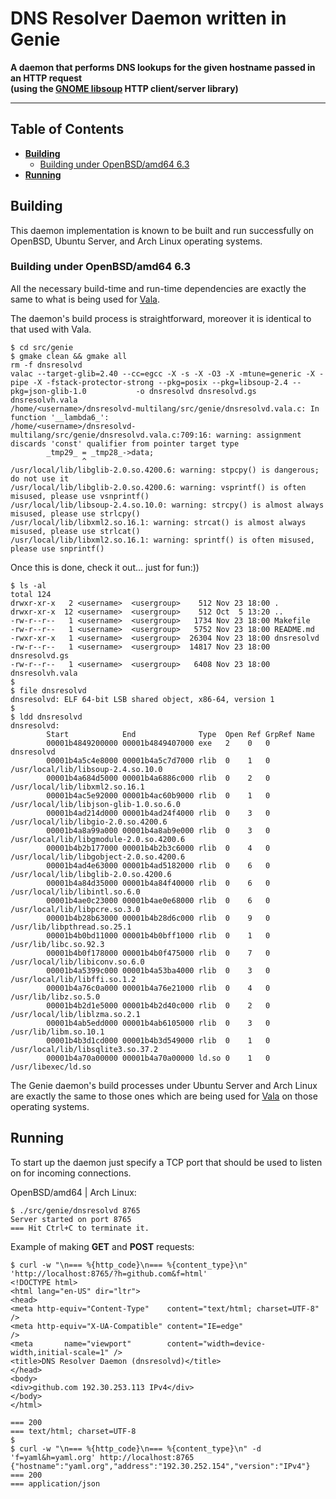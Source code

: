 # DNS Resolver Daemon written in Genie

**A daemon that performs DNS lookups for the given hostname passed in an HTTP request
<br />(using the [GNOME libsoup](https://valadoc.org/libsoup-2.4/index.html "GNOME libsoup") HTTP client/server library)**

---

## Table of Contents

* **[Building](#building)**
  * [Building under OpenBSD/amd64 6.3](#building-under-openbsdamd64-63)
* **[Running](#running)**

## Building

This daemon implementation is known to be built and run successfully on OpenBSD, Ubuntu Server, and Arch Linux operating systems.

### Building under OpenBSD/amd64 6.3

All the necessary build-time and run-time dependencies are exactly the same to what is being used for [Vala](https://github.com/rgolubtsov/dnsresolvd-multilang/tree/master/src/vala#building "Vala (GNOME libsoup) build instructions").

The daemon's build process is straightforward, moreover it is identical to that used with Vala.

```
$ cd src/genie
$ gmake clean && gmake all
rm -f dnsresolvd
valac --target-glib=2.40 --cc=egcc -X -s -X -O3 -X -mtune=generic -X -pipe -X -fstack-protector-strong --pkg=posix --pkg=libsoup-2.4 --pkg=json-glib-1.0           -o dnsresolvd dnsresolvd.gs dnsresolvh.vala
/home/<username>/dnsresolvd-multilang/src/genie/dnsresolvd.vala.c: In function '__lambda6_':
/home/<username>/dnsresolvd-multilang/src/genie/dnsresolvd.vala.c:709:16: warning: assignment discards 'const' qualifier from pointer target type
        _tmp29_ = _tmp28_->data;
                ^
/usr/local/lib/libglib-2.0.so.4200.6: warning: stpcpy() is dangerous; do not use it
/usr/local/lib/libglib-2.0.so.4200.6: warning: vsprintf() is often misused, please use vsnprintf()
/usr/local/lib/libsoup-2.4.so.10.0: warning: strcpy() is almost always misused, please use strlcpy()
/usr/local/lib/libxml2.so.16.1: warning: strcat() is almost always misused, please use strlcat()
/usr/local/lib/libxml2.so.16.1: warning: sprintf() is often misused, please use snprintf()
```

Once this is done, check it out... just for fun:))

```
$ ls -al
total 124
drwxr-xr-x   2 <username>  <usergroup>    512 Nov 23 18:00 .
drwxr-xr-x  12 <username>  <usergroup>    512 Oct  5 13:20 ..
-rw-r--r--   1 <username>  <usergroup>   1734 Nov 23 18:00 Makefile
-rw-r--r--   1 <username>  <usergroup>   5752 Nov 23 18:00 README.md
-rwxr-xr-x   1 <username>  <usergroup>  26304 Nov 23 18:00 dnsresolvd
-rw-r--r--   1 <username>  <usergroup>  14817 Nov 23 18:00 dnsresolvd.gs
-rw-r--r--   1 <username>  <usergroup>   6408 Nov 23 18:00 dnsresolvh.vala
$
$ file dnsresolvd
dnsresolvd: ELF 64-bit LSB shared object, x86-64, version 1
$
$ ldd dnsresolvd
dnsresolvd:
        Start            End              Type  Open Ref GrpRef Name
        00001b4849200000 00001b4849407000 exe   2    0   0      dnsresolvd
        00001b4a5c4e8000 00001b4a5c7d7000 rlib  0    1   0      /usr/local/lib/libsoup-2.4.so.10.0
        00001b4a684d5000 00001b4a6886c000 rlib  0    2   0      /usr/local/lib/libxml2.so.16.1
        00001b4ac5e92000 00001b4ac60b9000 rlib  0    1   0      /usr/local/lib/libjson-glib-1.0.so.6.0
        00001b4ad214d000 00001b4ad24f4000 rlib  0    3   0      /usr/local/lib/libgio-2.0.so.4200.6
        00001b4a8a99a000 00001b4a8ab9e000 rlib  0    3   0      /usr/local/lib/libgmodule-2.0.so.4200.6
        00001b4b2b177000 00001b4b2b3c6000 rlib  0    4   0      /usr/local/lib/libgobject-2.0.so.4200.6
        00001b4ad4e63000 00001b4ad5182000 rlib  0    6   0      /usr/local/lib/libglib-2.0.so.4200.6
        00001b4a84d35000 00001b4a84f40000 rlib  0    6   0      /usr/local/lib/libintl.so.6.0
        00001b4ae0c23000 00001b4ae0e68000 rlib  0    6   0      /usr/local/lib/libpcre.so.3.0
        00001b4b28b63000 00001b4b28d6c000 rlib  0    9   0      /usr/lib/libpthread.so.25.1
        00001b4b0bd11000 00001b4b0bff1000 rlib  0    1   0      /usr/lib/libc.so.92.3
        00001b4b0f178000 00001b4b0f475000 rlib  0    7   0      /usr/local/lib/libiconv.so.6.0
        00001b4a5399c000 00001b4a53ba4000 rlib  0    3   0      /usr/local/lib/libffi.so.1.2
        00001b4a76c0a000 00001b4a76e21000 rlib  0    4   0      /usr/lib/libz.so.5.0
        00001b4b2d1e5000 00001b4b2d40c000 rlib  0    2   0      /usr/local/lib/liblzma.so.2.1
        00001b4ab5edd000 00001b4ab6105000 rlib  0    3   0      /usr/lib/libm.so.10.1
        00001b4b3d1cd000 00001b4b3d549000 rlib  0    1   0      /usr/local/lib/libsqlite3.so.37.2
        00001b4a70a00000 00001b4a70a00000 ld.so 0    1   0      /usr/libexec/ld.so
```

The Genie daemon's build processes under Ubuntu Server and Arch Linux are exactly the same to those ones which are being used for [Vala](https://github.com/rgolubtsov/dnsresolvd-multilang/tree/master/src/vala#building "Vala (GNOME libsoup) build instructions") on those operating systems.

## Running

To start up the daemon just specify a TCP port that should be used to listen on for incoming connections.

OpenBSD/amd64 | Arch Linux:

```
$ ./src/genie/dnsresolvd 8765
Server started on port 8765
=== Hit Ctrl+C to terminate it.
```

Example of making **GET** and **POST** requests:

```
$ curl -w "\n=== %{http_code}\n=== %{content_type}\n" 'http://localhost:8765/?h=github.com&f=html'
<!DOCTYPE html>
<html lang="en-US" dir="ltr">
<head>
<meta http-equiv="Content-Type"    content="text/html; charset=UTF-8"           />
<meta http-equiv="X-UA-Compatible" content="IE=edge"                            />
<meta       name="viewport"        content="width=device-width,initial-scale=1" />
<title>DNS Resolver Daemon (dnsresolvd)</title>
</head>
<body>
<div>github.com 192.30.253.113 IPv4</div>
</body>
</html>

=== 200
=== text/html; charset=UTF-8
$
$ curl -w "\n=== %{http_code}\n=== %{content_type}\n" -d 'f=yaml&h=yaml.org' http://localhost:8765
{"hostname":"yaml.org","address":"192.30.252.154","version":"IPv4"}
=== 200
=== application/json
```
